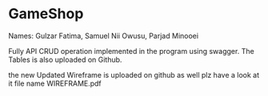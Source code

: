# GameShop

Names: Gulzar Fatima, Samuel Nii Owusu, Parjad Minooei

Fully API CRUD operation implemented in the program using swagger.
The Tables is also uploaded on Github.

the new Updated Wireframe is uploaded on github as well plz have a look at it file name WIREFRAME.pdf

